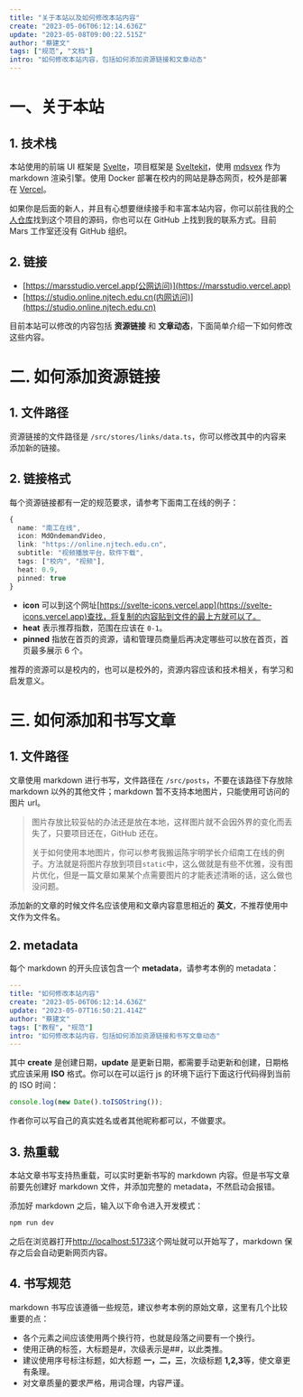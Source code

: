 ```yaml
---
title: "关于本站以及如何修改本站内容"
create: "2023-05-06T06:12:14.636Z"
update: "2023-05-08T09:00:22.515Z"
author: "蔡建文"
tags: ["规范", "文档"]
intro: "如何修改本站内容，包括如何添加资源链接和文章动态"
---
```


# 一、关于本站

## 1. 技术栈

本站使用的前端 UI 框架是 [Svelte](https://svelte.dev)，项目框架是 [Sveltekit](https://kit.svelte.dev)，使用 [mdsvex](https://mdsvex.pngwn.io) 作为 markdown 渲染引擎。使用 Docker 部署在校内的网站是静态网页，校外是部署在 [Vercel](https://vercel.com)。

如果你是后面的新人，并且有心想要继续接手和丰富本站内容，你可以前往我的[个人仓库](https://github.com/MR-Addict/studio)找到这个项目的源码，你也可以在 GitHub 上找到我的联系方式。目前 Mars 工作室还没有 GitHub 组织。

## 2. 链接

- [https://marsstudio.vercel.app(公网访问)](https://marsstudio.vercel.app)
- [https://studio.online.njtech.edu.cn(内网访问)](https://studio.online.njtech.edu.cn)

目前本站可以修改的内容包括 **资源链接** 和 **文章动态**，下面简单介绍一下如何修改这些内容。

# 二. 如何添加资源链接

## 1. 文件路径

资源链接的文件路径是 `/src/stores/links/data.ts`，你可以修改其中的内容来添加新的链接。

## 2. 链接格式

每个资源链接都有一定的规范要求，请参考下面南工在线的例子：

```ts
{
  name: "南工在线",
  icon: MdOndemandVideo,
  link: "https://online.njtech.edu.cn",
  subtitle: "视频播放平台，软件下载",
  tags: ["校内", "视频"],
  heat: 0.9,
  pinned: true
}
```

- **icon** 可以到这个网址[https://svelte-icons.vercel.app](https://svelte-icons.vercel.app)查找，将复制的内容贴到文件的最上方就可以了。
- **heat** 表示推荐指数，范围在应该在 `0-1`。
- **pinned** 指放在首页的资源，请和管理员商量后再决定哪些可以放在首页，首页最多展示 6 个。

推荐的资源可以是校内的，也可以是校外的，资源内容应该和技术相关，有学习和启发意义。

# 三. 如何添加和书写文章

## 1. 文件路径

文章使用 markdown 进行书写，文件路径在 `/src/posts`，不要在该路径下存放除 markdown 以外的其他文件；markdown 暂不支持本地图片，只能使用可访问的图片 url。

> 图片存放比较妥帖的办法还是放在本地，这样图片就不会因外界的变化而丢失了，只要项目还在，GitHub 还在。
>
> 关于如何使用本地图片，你可以参考我搬运陈宇明学长介绍南工在线的例子。方法就是将图片存放到项目`static`中，这么做就是有些不优雅，没有图片优化，但是一篇文章如果某个点需要图片的才能表述清晰的话，这么做也没问题。

添加新的文章的时候文件名应该使用和文章内容意思相近的 **英文**，不推荐使用中文作为文件名。

## 2. metadata

每个 markdown 的开头应该包含一个 **metadata**，请参考本例的 metadata：

```yaml
---
title: "如何修改本站内容"
create: "2023-05-06T06:12:14.636Z"
update: "2023-05-07T16:50:21.414Z"
author: "蔡建文"
tags: ["教程", "规范"]
intro: "如何修改本站内容，包括如何添加资源链接和书写文章动态"
---
```

其中 **create** 是创建日期，**update** 是更新日期，都需要手动更新和创建，日期格式应该采用 **ISO** 格式。你可以在可以运行 js 的环境下运行下面这行代码得到当前的 ISO 时间：

```js
console.log(new Date().toISOString());
```

作者你可以写自己的真实姓名或者其他昵称都可以，不做要求。

## 3. 热重载

本站文章书写支持热重载，可以实时更新书写的 markdown 内容。但是书写文章前要先创建好 markdown 文件，并添加完整的 metadata，不然启动会报错。

添加好 markdown 之后，输入以下命令进入开发模式：

```sh
npm run dev
```

之后在浏览器打开[http://localhost:5173](http://localhost:5173)这个网址就可以开始写了，markdown 保存之后会自动更新网页内容。

## 4. 书写规范

markdown 书写应该遵循一些规范，建议参考本例的原始文章，这里有几个比较重要的点：

- 各个元素之间应该使用两个换行符，也就是段落之间要有一个换行。
- 使用正确的标签，大标题是#，次级表示是##，以此类推。
- 建议使用序号标注标题，如大标题 **一，二，三**，次级标题 **1,2,3**等，使文章更有条理。
- 对文章质量的要求严格，用词合理，内容严谨。
